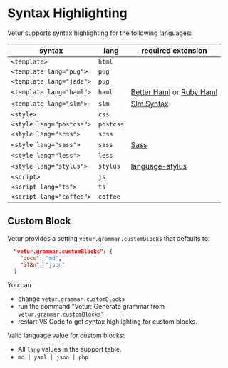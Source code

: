 # Syntax Highlighting

Vetur supports syntax highlighting for the following languages:

|syntax|lang|required extension|
|---|---|---|
|`<template>`|`html`|
|`<template lang="pug">`|`pug`|
|`<template lang="jade">`|`pug`|
|`<template lang="haml">`|`haml`|[Better Haml](https://marketplace.visualstudio.com/items?itemName=karunamurti.haml) or [Ruby Haml](https://marketplace.visualstudio.com/items?itemName=vayan.haml)|
|`<template lang="slm">`|`slm`|[Slm Syntax](https://marketplace.visualstudio.com/items?itemName=mrmlnc.vscode-slm)|
|`<style>`|`css`|
|`<style lang="postcss">`|`postcss`|
|`<style lang="scss">`|`scss`|
|`<style lang="sass">`|`sass`|[Sass](https://marketplace.visualstudio.com/items?itemName=robinbentley.sass-indented)|
|`<style lang="less">`|`less`|
|`<style lang="stylus">`|`stylus`|[language-stylus](https://marketplace.visualstudio.com/items?itemName=sysoev.language-stylus)|
|`<script>`|`js`|
|`<script lang="ts">`|`ts`|
|`<script lang="coffee">`|`coffee`|

## Custom Block

Vetur provides a setting `vetur.grammar.customBlocks` that defaults to:

```json
  "vetur.grammar.customBlocks": {
    "docs": "md",
    "i18n": "json"
  }
```

You can
  - change `vetur.grammar.customBlocks`
  - run the command "Vetur: Generate grammar from `vetur.grammar.customBlocks`" 
  - restart VS Code
to get syntax highlighting for custom blocks.

Valid language value for custom blocks:

- All `lang` values in the support table.
- `md | yaml | json | php`
